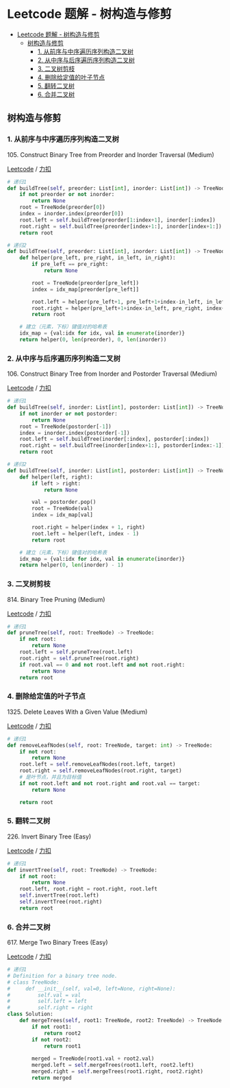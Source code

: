 # Leetcode 题解 - 树构造与修剪
<!-- GFM-TOC -->
* [Leetcode 题解 - 树构造与修剪](#leetcode-题解---树构造与修剪)
    * [树构造与修剪](#二叉树的属性)
        * [1. 从前序与中序遍历序列构造二叉树](#1-从前序与中序遍历序列构造二叉树)
        * [2. 从中序与后序遍历序列构造二叉树](#2-从中序与后序遍历序列构造二叉树)
        * [3. 二叉树剪枝](#3-二叉树剪枝)
        * [4. 删除给定值的叶子节点](#4-删除给定值的叶子节点)
        * [5. 翻转二叉树](#5-翻转二叉树)
        * [6. 合并二叉树](#6-合并二叉树)
<!-- GFM-TOC -->

## 树构造与修剪

### 1. 从前序与中序遍历序列构造二叉树

105\. Construct Binary Tree from Preorder and Inorder Traversal (Medium)

[Leetcode](https://leetcode.com/problems/construct-binary-tree-from-preorder-and-inorder-traversal/) / [力扣](https://leetcode-cn.com/problems/construct-binary-tree-from-preorder-and-inorder-traversal/)

```python
# 递归1
def buildTree(self, preorder: List[int], inorder: List[int]) -> TreeNode:
    if not preorder or not inorder:
        return None
    root = TreeNode(preorder[0])
    index = inorder.index(preorder[0])
    root.left = self.buildTree(preorder[1:index+1], inorder[:index])
    root.right = self.buildTree(preorder[index+1:], inorder[index+1:])
    return root
```

```python
# 递归2
def buildTree(self, preorder: List[int], inorder: List[int]) -> TreeNode:
    def helper(pre_left, pre_right, in_left, in_right):
        if pre_left == pre_right:
            return None

        root = TreeNode(preorder[pre_left])
        index = idx_map[preorder[pre_left]]

        root.left = helper(pre_left+1, pre_left+1+index-in_left, in_left, index)
        root.right = helper(pre_left+1+index-in_left, pre_right, index+1, in_right)
        return root

    # 建立（元素，下标）键值对的哈希表
    idx_map = {val:idx for idx, val in enumerate(inorder)} 
    return helper(0, len(preorder), 0, len(inorder))
```
### 2. 从中序与后序遍历序列构造二叉树

106\. Construct Binary Tree from Inorder and Postorder Traversal (Medium)

[Leetcode](https://leetcode.com/problems/construct-binary-tree-from-inorder-and-postorder-traversal/) / [力扣](https://leetcode-cn.com/problems/construct-binary-tree-from-inorder-and-postorder-traversal/)

```python
# 递归1
def buildTree(self, inorder: List[int], postorder: List[int]) -> TreeNode:
    if not inorder or not postorder:
        return None
    root = TreeNode(postorder[-1])
    index = inorder.index(postorder[-1])
    root.left = self.buildTree(inorder[:index], postorder[:index])
    root.right = self.buildTree(inorder[index+1:], postorder[index:-1])
    return root
```

```python
# 递归2
def buildTree(self, inorder: List[int], postorder: List[int]) -> TreeNode:
    def helper(left, right):
        if left > right:
            return None

        val = postorder.pop()
        root = TreeNode(val)
        index = idx_map[val]

        root.right = helper(index + 1, right)
        root.left = helper(left, index - 1)
        return root

    # 建立（元素，下标）键值对的哈希表
    idx_map = {val:idx for idx, val in enumerate(inorder)} 
    return helper(0, len(inorder) - 1)
```

### 3. 二叉树剪枝

814\. Binary Tree Pruning (Medium)

[Leetcode](https://leetcode.com/problems/binary-tree-pruning/) / [力扣](https://leetcode-cn.com/problems/binary-tree-pruning/)

```python
# 递归1
def pruneTree(self, root: TreeNode) -> TreeNode:
    if not root:
        return None
    root.left = self.pruneTree(root.left)
    root.right = self.pruneTree(root.right)
    if root.val == 0 and not root.left and not root.right:
        return None
    return root
```

### 4. 删除给定值的叶子节点

1325\. Delete Leaves With a Given Value (Medium)

[Leetcode](https://leetcode.com/problems/delete-leaves-with-a-given-value/) / [力扣](https://leetcode-cn.com/problems/delete-leaves-with-a-given-value/)

```python
# 递归1
def removeLeafNodes(self, root: TreeNode, target: int) -> TreeNode:
    if not root:
        return None
    root.left = self.removeLeafNodes(root.left, target)
    root.right = self.removeLeafNodes(root.right, target)
    # 是叶节点，并且为目标值
    if not root.left and not root.right and root.val == target:
        return None

    return root
```

### 5. 翻转二叉树

226\.  Invert Binary Tree (Easy)

[Leetcode](https://leetcode.com/problems/invert-binary-tree/) / [力扣](https://leetcode-cn.com/problems/invert-binary-tree/)

```python
# 递归1
def invertTree(self, root: TreeNode) -> TreeNode:
    if not root:
        return None
    root.left, root.right = root.right, root.left
    self.invertTree(root.left)
    self.invertTree(root.right)
    return root
```

### 6. 合并二叉树

617\.  Merge Two Binary Trees (Easy)

[Leetcode](https://leetcode.com/problems/merge-two-binary-trees/) / [力扣](https://leetcode-cn.com/problems/merge-two-binary-trees/)

```python
# 递归1
# Definition for a binary tree node.
# class TreeNode:
#     def __init__(self, val=0, left=None, right=None):
#         self.val = val
#         self.left = left
#         self.right = right
class Solution:
    def mergeTrees(self, root1: TreeNode, root2: TreeNode) -> TreeNode:
        if not root1:
            return root2
        if not root2:
            return root1
        
        merged = TreeNode(root1.val + root2.val)
        merged.left = self.mergeTrees(root1.left, root2.left)
        merged.right = self.mergeTrees(root1.right, root2.right)
        return merged
```
